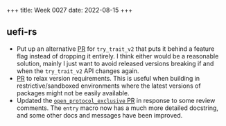 +++
title: Week 0027
date: 2022-08-15
+++

## uefi-rs

* Put up an alternative
  [PR](https://github.com/rust-osdev/uefi-rs/pull/481) for
  `try_trait_v2` that puts it behind a feature flag instead of dropping
  it entirely. I think either would be a reasonable solution, mainly I
  just want to avoid released versions breaking if and when the
  `try_trait_v2` API changes again.
* [PR](https://github.com/rust-osdev/uefi-rs/pull/482) to relax version
  requirements. This is useful when building in restrictive/sandboxed
  environments where the latest versions of packages might not be easily
  available.
* Updated the [`open_protocol_exclusive`
  PR](https://github.com/rust-osdev/uefi-rs/pull/478) in response to
  some review comments. The `entry` macro now has a much more detailed
  docstring, and some other docs and messages have been improved.
